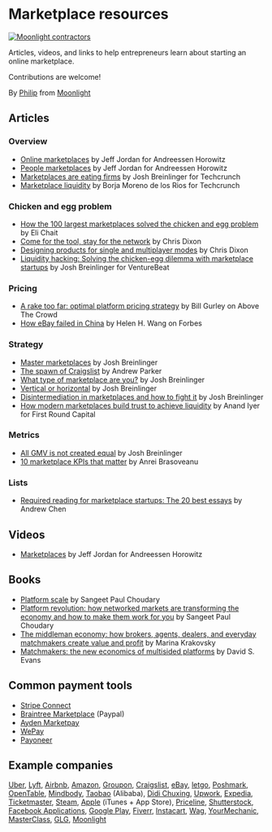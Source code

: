 # Marketplace resources 

[![Moonlight contractors](https://www.moonlightwork.com/shields/moonlight.svg)](https://www.moonlightwork.com/?referredByUserID=1&referralProgram=maintainer&referrerName=the%20Moonlight%20team)

Articles, videos, and links to help entrepreneurs learn about starting an online marketplace. 

Contributions are welcome!

By [Philip](https://www.philipithomas.com) from [Moonlight](https://www.moonlightwork.com)

## Articles

### Overview

- [Online marketplaces](https://a16z.com/2015/01/22/online-marketplaces/) by	Jeff Jordan for Andreessen Horowitz
- [People marketplaces](https://a16z.com/2013/07/22/people-marketplaces-3/) by Jeff Jordan for Andreessen Horowitz
- [Marketplaces are eating firms](https://techcrunch.com/2014/11/22/marketplaces-are-eating-firms/) by Josh Breinlinger for Techcrunch
- [Marketplace liquidity](https://techcrunch.com/2017/07/11/marketplace-liquidity/) by Borja Moreno de los Rios for Techcrunch


### Chicken and egg problem

- [How the 100 largest marketplaces solved the chicken and egg problem](https://medium.com/@elichait/how-the-100-largest-marketplaces-solved-the-chicken-and-egg-problem-11597b5a54fb) by Eli Chait
- [Come for the tool, stay for the network](http://cdixon.org/2015/01/31/come-for-the-tool-stay-for-the-network/) by Chris Dixon
- [Designing products for single and multiplayer modes](http://cdixon.org/2010/06/12/designing-products-for-single-and-multiplayer-modes/) by Chris Dixon
- [Liquidity hacking: Solving the chicken-egg dilemma with marketplace startups](https://venturebeat.com/2012/11/23/liquidity-hacking/) by Josh Breinlinger for VentureBeat

### Pricing
 
- [A rake too far: optimal platform pricing strategy](http://abovethecrowd.com/2013/04/18/a-rake-too-far-optimal-platformpricing-strategy/) by Bill Gurley on Above The Crowd
- [How eBay failed in China](https://www.forbes.com/sites/china/2010/09/12/how-ebay-failed-in-china/#70fc6db75d57) by Helen H. Wang on Forbes

### Strategy

- [Master marketplaces](http://acrowdedspace.com/post/157831117317/master-marketplaces) by Josh Breinlinger
- [The spawn of Craigslist](http://thegongshow.tumblr.com/post/345941486/the-spawn-of-craigslist-like-most-vcs-that-focus) by Andrew Parker
- [What type of marketplace are you?](http://acrowdedspace.com/post/95742275407/what-type-of-marketplace-are-you) by Josh Breinlinger
- [Vertical or horizontal](http://acrowdedspace.com/post/116567620957/vertical-or-horizontal) by Josh Breinlinger
- [Disintermediation in marketplaces and how to fight it](http://acrowdedspace.com/post/28387454995/disintermediation-its-a-bitch) by Josh Breinlinger
- [How modern marketplaces build trust to achieve liquidity](http://firstround.com/review/How-Modern-Marketplaces-Like-Uber-Airbnb-Build-Trust-to-Hit-Liquidity/) by Anand Iyer for First Round Capital

### Metrics

- [All GMV is not created equal](http://acrowdedspace.com/post/142650074387/all-gmv-is-not-created-equal) by Josh Breinlinger
- [10 marketplace KPIs that matter](https://medium.com/@algovc/10-marketplace-kpis-that-matter-22e0fd2d2779) by Anrei Brasoveanu

### Lists

- [Required reading for marketplace startups: The 20 best essays](https://andrewchen.co/marketplace-startups-best-essays/) by Andrew Chen


## Videos 

- [Marketplaces](https://www.youtube.com/watch?v=n57UaE08h7A) by Jeff Jordan for Andreessen Horowitz

## Books

- [Platform scale](https://www.amazon.com/Platform-Scale-emerging-business-investment/dp/9810967586/ref=pd_bxgy_14_img_2) by Sangeet Paul Choudary
- [Platform revolution: how networked markets are transforming the economy and how to make them work for you](https://www.amazon.com/Platform-Revolution-Networked-Markets-Transforming/dp/0393354350/ref=pd_bxgy_14_img_3) by Sangeet Paul Choudary
- [The middleman economy: how brokers, agents, dealers, and everyday matchmakers create value and profit](https://www.amazon.com/Middleman-Economy-Brokers-Everyday-Matchmakers/dp/1137530197/ref=sr_1_1) by Marina Krakovsky
- [Matchmakers: the new economics of multisided platforms](https://www.amazon.com/Matchmakers-New-Economics-Multisided-Platforms/dp/1633691721/ref=pd_bxgy_14_2) by David S. Evans

## Common payment tools

- [Stripe Connect](https://stripe.com/connect)
- [Braintree Marketplace](https://www.braintreepayments.com/products/braintree-marketplace) (Paypal)
- [Ayden Marketpay](https://www.adyen.com/our-solution/online-payments/marketplaces) 
- [WePay](https://go.wepay.com/)
- [Payoneer](https://www.payoneer.com/)

## Example companies

[Uber](https://uber.com), [Lyft](https://lyft.com), [Airbnb](https://www.airbnb.com), [Amazon](https://amazon.com), [Groupon](https://groupon.com), [Craigslist](https://craigslist.com), [eBay](https://ebay.com), [letgo](http://letgo.com), [Poshmark](https://poshmark.com/), [OpenTable](https://www.opentable.com/start/home), [Mindbody](https://www.mindbodyonline.com/), [Taobao](https://world.taobao.com/) (Alibaba), [Didi Chuxing](https://www.didiglobal.com/#/news/newsCenter), [Upwork](https://www.upwork.com/), [Expedia](https://www.expedia.com/), [Ticketmaster](https://ticketmaster.com), [Steam](https://store.steampowered.com/), [Apple](https://apple.com) (iTunes + App Store), [Priceline](https://www.priceline.com/), [Shutterstock](https://www.shutterstock.com/), [Facebook Applications](https://developers.facebook.com/), [Google Play](https://play.google.com/store?hl=en), [Fiverr](https://www.fiverr.com/), [Instacart](https://www.instacart.com/), [Wag](https://wagwalking.com/), [YourMechanic](https://www.yourmechanic.com/), [MasterClass](https://www.masterclass.com/), [GLG](https://glg.it/), [Moonlight](https://www.moonlightwork.com)